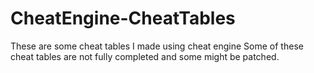 # CheatEngine-CheatTables
These are some cheat tables I made using cheat engine
Some of these cheat tables are not fully completed and some might be patched.
